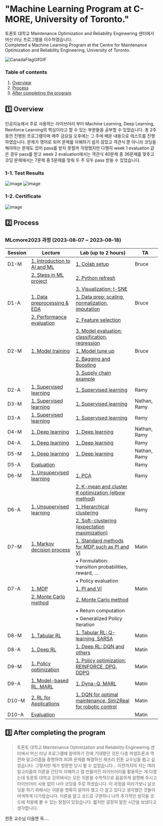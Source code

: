 # "Machine Learning Program at C-MORE, University of Toronto."
토론토 대학교 Maintenance Optimization and Reliability Engineering 센터에서 머신 러닝 프로그램을 이수하였습니다.<br/>
Completed a Machine Learning Program at the Centre for Maintenance Optimization and Reliability Engineering, University of Toronto.

![CanadaFlagGifGIF](https://github.com/user-attachments/assets/c1aea515-aa98-4a52-8c13-be7a28ca994c)

### Table of contents 

1. [Overview](#1️⃣-overview)
2. [Process](#2️⃣-process)
3. [After completing the program](#3️⃣-after-completing-the-program)

   
## 1️⃣ Overview

인공지능에서 주로 사용하는 라이브러리 부터 Machine Learning, Deep Learning, Reinforce Learning의 핵심이라고 할 수 있는 부분들을 공부할 수 있었습니다. 총 2주 동안 진행된 프로그램이며 매주 금요일 오후에는 그 주에 배운 내용으로 테스트를 진행하였습니다. 문제가 영어로 되어 문제를 이해하기 쉽지 않았고 객관식 뿐 아니라 코딩을 해야하는 문제도 있어 pass를 받지 못할까 걱정했지만 다행히 week 1 evaluation 같은 경우 pass를 받고 week 2 evaluation에서는 객관식 40문제 중 36문제를 맞추고 코딩 문제에서는 7문제 중 5문제를 맞춰 두 주 모두 pass 받을 수 있었습니다.

### 1-1. Test Results
![image](https://github.com/user-attachments/assets/3c72dfce-e396-4ac6-a496-d7e8b7a4ada0)
![image](https://github.com/user-attachments/assets/50ba0fcb-d442-482f-8d08-595c7e6cc642)

### 1-2. Certificate
![image](https://github.com/user-attachments/assets/7af4fe20-16d8-45e5-b3a8-d389c41eaa4b)


## 2️⃣ Process
### MLcmore2023 과정 (2023-08-07 ~ 2023-08-18)

| Session | Lecture                          | Lab (up to 2 hours)                   | TA    |
| ------- | -------------------------------- | ------------------------------------- | ----- |
| D1-M    | [1. Introduction to AI and ML](https://github.com/Jugahy/Machine_Learning_Program_at_the_University_of_Toronto/blob/main/Lecture%20Materials/0.%20Intro%20to%20ML.pdf)     | [1. Colab setup](https://github.com/Jugahy/Machine_Learning_Program_at_the_University_of_Toronto/blob/main/MLcmore2023-main/day1_am_morning/D1-M.ipynb)                        | Bruce |
|         | [2. Steps in ML project](https://github.com/Jugahy/Machine_Learning_Program_at_the_University_of_Toronto/blob/main/Lecture%20Materials/0.%20Intro%20to%20ML.pdf)           | [2. Python refresh](https://github.com/Jugahy/Machine_Learning_Program_at_the_University_of_Toronto/blob/main/MLcmore2023-main/day1_am_morning/D1-M.ipynb)                     |       |
|         |                                  | [3. Visualization: t-SNE](https://github.com/Jugahy/Machine_Learning_Program_at_the_University_of_Toronto/blob/main/MLcmore2023-main/day1_am_morning/D1-M.ipynb)              |       |
| D1-A    | [1. Data preprocessing & EDA](https://github.com/Jugahy/Machine_Learning_Program_at_the_University_of_Toronto/blob/main/Lecture%20Materials/0.%20Intro%20to%20ML.pdf)      | [1. Data prep: scaling, normalization, imputation](https://github.com/Jugahy/Machine_Learning_Program_at_the_University_of_Toronto/blob/main/MLcmore2023-main/day1_pm_afternoon/D1-A.ipynb) | Bruce |
|         | [2. Performance evaluation](https://github.com/Jugahy/Machine_Learning_Program_at_the_University_of_Toronto/blob/main/Lecture%20Materials/0.%20Intro%20to%20ML.pdf)        | [2. Feature selection](https://github.com/Jugahy/Machine_Learning_Program_at_the_University_of_Toronto/blob/main/MLcmore2023-main/day1_pm_afternoon/D1-A.ipynb)                  |       |
|         |                                  | [3. Model evaluation: classification, regression](https://github.com/Jugahy/Machine_Learning_Program_at_the_University_of_Toronto/blob/main/MLcmore2023-main/day1_pm_afternoon/D1-A.ipynb) |       |
| D2-M    | [1. Model training](https://github.com/Jugahy/Machine_Learning_Program_at_the_University_of_Toronto/blob/main/Lecture%20Materials/0.%20Intro%20to%20ML.pdf)                | [1. Model tune up](https://github.com/Jugahy/Machine_Learning_Program_at_the_University_of_Toronto/blob/main/MLcmore2023-main/day2_am_morning/D2-M.ipynb)                      | Bruce |
|         |                                  | [2. Bagging and Boosting](https://github.com/Jugahy/Machine_Learning_Program_at_the_University_of_Toronto/blob/main/MLcmore2023-main/day2_am_morning/D2-M.ipynb)               |       |
|         |                                  | [3. Supply chain example](https://github.com/Jugahy/Machine_Learning_Program_at_the_University_of_Toronto/blob/main/MLcmore2023-main/day2_am_morning/D2-M.ipynb)               |       |
| D2-A    | [1. Supervised learning](https://github.com/Jugahy/Machine_Learning_Program_at_the_University_of_Toronto/blob/main/Lecture%20Materials/1.%20Machine%20Learning.pdf)           | [1. Supervised learning](https://github.com/Jugahy/Machine_Learning_Program_at_the_University_of_Toronto/tree/main/MLcmore2023-main/day2_pm_afternoon)               | Ramy  |
| D3-M    | [1. Supervised learning](https://github.com/Jugahy/Machine_Learning_Program_at_the_University_of_Toronto/blob/main/Lecture%20Materials/1.%20Machine%20Learning.pdf)           | [1. Supervised learning](https://github.com/Jugahy/Machine_Learning_Program_at_the_University_of_Toronto/tree/main/MLcmore2023-main/day3_am_morning)                | Nathan, Ramy |
| D3-A    | [1. Supervised learning](https://github.com/Jugahy/Machine_Learning_Program_at_the_University_of_Toronto/blob/main/Lecture%20Materials/1.%20Machine%20Learning.pdf)           | [1. Supervised learning](https://github.com/Jugahy/Machine_Learning_Program_at_the_University_of_Toronto/tree/main/MLcmore2023-main/day3_pm_afternoon)                | Ramy  |
| D4-M    | [1. Deep learning](https://github.com/Jugahy/Machine_Learning_Program_at_the_University_of_Toronto/blob/main/Lecture%20Materials/3.%20Deep%20Learning.pdf)                 | [1. Deep learning](https://github.com/Jugahy/Machine_Learning_Program_at_the_University_of_Toronto/blob/main/MLcmore2023-main/day4_am_morning/neural-network-demo.ipynb)                      | Nathan, Ramy |
| D4-A    | [1. Deep learning](https://github.com/Jugahy/Machine_Learning_Program_at_the_University_of_Toronto/blob/main/Lecture%20Materials/3.%20Deep%20Learning.pdf)                 | [1. Deep learning](https://github.com/Jugahy/Machine_Learning_Program_at_the_University_of_Toronto/tree/main/MLcmore2023-main/day4_pm_afternoon)                      | Ramy  |
| D5-M    | [1. Deep learning](https://github.com/Jugahy/Machine_Learning_Program_at_the_University_of_Toronto/blob/main/Lecture%20Materials/3.%20Deep%20Learning.pdf)                 | [1. Deep learning](https://github.com/Jugahy/Machine_Learning_Program_at_the_University_of_Toronto/blob/main/MLcmore2023-main/day5_am_morning/rnn.ipynb)                      | Nathan, Ramy |
| D5-A    | [Evaluation](https://github.com/Jugahy/Machine_Learning_Program_at_the_University_of_Toronto/tree/main/Evaluation)                       |                                      | Ramy  |
| D6-M    | [1. Unsupervised learning](https://github.com/Jugahy/Machine_Learning_Program_at_the_University_of_Toronto/blob/main/Lecture%20Materials/2.%20ML-Unsupervised.pdf)         | [1. PCA](https://github.com/Jugahy/Machine_Learning_Program_at_the_University_of_Toronto/blob/main/MLcmore2023-main/day6_am_morning/pca.ipynb)                                | Ramy  |
|         |                                  | [2. K-mean and cluster # optimization (elbow method)](https://github.com/Jugahy/Machine_Learning_Program_at_the_University_of_Toronto/blob/main/MLcmore2023-main/day6_am_morning/kmeans-demo.ipynb) |       |
| D6-A    | [1. Unsupervised learning](https://github.com/Jugahy/Machine_Learning_Program_at_the_University_of_Toronto/blob/main/Lecture%20Materials/2.%20ML-Unsupervised.pdf)         | [1. Hierarchical clustering](https://github.com/Jugahy/Machine_Learning_Program_at_the_University_of_Toronto/blob/main/MLcmore2023-main/day6_pm_afternoon/Hierarchial-clustering.ipynb)            | Ramy  |
|         |                                  | [2. Soft-clustering (expectation maximization)](https://github.com/Jugahy/Machine_Learning_Program_at_the_University_of_Toronto/blob/main/MLcmore2023-main/day6_pm_afternoon/gmm-demo.ipynb) |       |
| D7-M    | [1. Markov decision process](https://github.com/Jugahy/Machine_Learning_Program_at_the_University_of_Toronto/blob/main/Lecture%20Materials/4.%20RL1.pdf)       | [1. Standard methods for MDP such as PI and VI](https://github.com/Jugahy/Machine_Learning_Program_at_the_University_of_Toronto/blob/main/MLcmore2023-main/day7_am_morning/D7_M_Dynamic_Programming.ipynb) | Matin |
|         |                                  | • Formulation: transition probabilities, reward, … |       |
|         |                                  | • Policy evaluation                   |       |
| D7-A    | [1. MDP](https://github.com/Jugahy/Machine_Learning_Program_at_the_University_of_Toronto/blob/main/Lecture%20Materials/4.%20RL1.pdf)                          | [1. PI and VI](https://github.com/Jugahy/Machine_Learning_Program_at_the_University_of_Toronto/tree/main/MLcmore2023-main/day7_pm_afternoon)                          | Matin |
|         | [2. Monte Carlo method](https://github.com/Jugahy/Machine_Learning_Program_at_the_University_of_Toronto/blob/main/Lecture%20Materials/4.%20RL1.pdf)            | [2. Monte Carlo method](https://github.com/Jugahy/Machine_Learning_Program_at_the_University_of_Toronto/blob/main/MLcmore2023-main/day7_pm_afternoon/D7_A_Monte_Carlo_Methods.ipynb)                  |       |
|         |                                  | • Return computation                  |       |
|         |                                  | • Generalized Policy Iteration        |       |
| D8-M    | [1. Tabular RL](https://github.com/Jugahy/Machine_Learning_Program_at_the_University_of_Toronto/blob/main/Lecture%20Materials/5.%20RL2.pdf)                   | [1. Tabular RL: Q-learning, SARSA](https://github.com/Jugahy/Machine_Learning_Program_at_the_University_of_Toronto/blob/main/MLcmore2023-main/day8_am_morning/D8_M_Tabular_RL.ipynb)       | Matin |
| D8-A    | [1. Deep RL](https://github.com/Jugahy/Machine_Learning_Program_at_the_University_of_Toronto/blob/main/Lecture%20Materials/5.%20RL2.pdf)                      | [1. Deep RL: DQN and others](https://github.com/Jugahy/Machine_Learning_Program_at_the_University_of_Toronto/blob/main/MLcmore2023-main/day8_pm_afternoon/DQN_DDQN.ipynb)            | Matin |
| D9-M    | [1. Policy optimization](https://github.com/Jugahy/Machine_Learning_Program_at_the_University_of_Toronto/blob/main/Lecture%20Materials/5.%20RL2.pdf)           | [1. Policy optimization: REINFORCE, DPG, DDPG](https://github.com/Jugahy/Machine_Learning_Program_at_the_University_of_Toronto/blob/main/MLcmore2023-main/day9_am_morning/D9_Morning_REINFORCE.ipynb) | Matin |
| D9-A    | [1. Model-based RL, MARL](https://github.com/Jugahy/Machine_Learning_Program_at_the_University_of_Toronto/blob/main/Lecture%20Materials/5.%20RL2.pdf)          | [1. Dyna-Q, MARL](https://github.com/Jugahy/Machine_Learning_Program_at_the_University_of_Toronto/blob/main/MLcmore2023-main/day9_pm_afternoon/D9_A_Dyna_Q.ipynb)                       | Matin |
| D10-M   | [2. RL for Applications](https://github.com/Jugahy/Machine_Learning_Program_at_the_University_of_Toronto/blob/main/Lecture%20Materials/5.%20RL2.pdf)           | [1. DQN for optimal maintenance, Sim2Real for robotic control](https://github.com/Jugahy/Machine_Learning_Program_at_the_University_of_Toronto/blob/main/MLcmore2023-main/day10_am_morning/InvaderDefenderEnv_MinimaxQ.ipynb) | Matin |
| D10-A   | [Evaluation](https://github.com/Jugahy/Machine_Learning_Program_at_the_University_of_Toronto/tree/main/Evaluation)                       |                                      | Matin |


## 3️⃣ After completing the program
> 토론토 대학교 Maintenance Optimization and Reliability Engineering 센터에서 머신 러닝 프로그램에 참여하기 전에 기대했던 것은 다층 퍼셉트론과 역전파 알고리즘을 증명하여 XOR 문제를 해결하신 제프리 힌튼 교수님을 뵙고 싶었습니다. 그렇지만 제가 방문한 당시 뵐 수 없었습니다... 이전까지의 저는 여러 알고리즘의 이론을 간단히 이해하고 잘 만들어진 라이브러리를 활용하는 게 다였는데 토론토 대학교 강의에서는 모든 이론을 수학적으로 꼼꼼하게 설명해 주시고 라이브러리 사용 없이 나라 코딩을 주로 하셨습니다. 이 과정을 따라가보니 날코딩을 하기 위해서는 이론을 명확히 알아야 했고 다 알고 있다고 생각했던 것들이 어색하게 다가왔습니다. 이론을 알고 코드로 구현하니 나의 추가적인 생각을 코드에 적용해 볼 수 있는 장점이 있었습니다. 짧지만 굉장히 알찬 시간을 보냈다고 생각합니다.


힌튼 교수님 다음엔 꼭....
